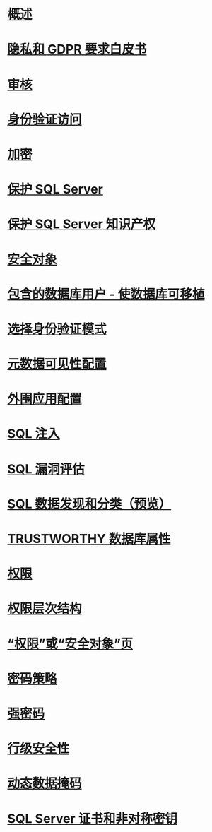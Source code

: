 # [概述](security-center-for-sql-server-database-engine-and-azure-sql-database.md)  
# [隐私和 GDPR 要求白皮书](microsoft-sql-and-the-gdpr-requirements.md) 
# [审核](../../relational-databases/security/auditing/sql-server-audit-database-engine.md)
# [身份验证访问](../../relational-databases/security/authentication-access/getting-started-with-database-engine-permissions.md)
# [加密](../../relational-databases/security/encryption/sql-server-encryption.md)
# [保护 SQL Server](securing-sql-server.md)  
# [保护 SQL Server 知识产权](protecting-your-sql-server-intellectual-property.md)  
# [安全对象](securables.md)  
# [包含的数据库用户 - 使数据库可移植](contained-database-users-making-your-database-portable.md)  
# [选择身份验证模式](choose-an-authentication-mode.md)  
# [元数据可见性配置](metadata-visibility-configuration.md)  
# [外围应用配置](surface-area-configuration.md)  
# [SQL 注入](sql-injection.md)
# [SQL 漏洞评估](sql-vulnerability-assessment.md)  
# [SQL 数据发现和分类（预览）](sql-data-discovery-and-classification.md)  
# [TRUSTWORTHY 数据库属性](trustworthy-database-property.md)  
# [权限](permissions-database-engine.md)  
# [权限层次结构](permissions-hierarchy-database-engine.md)  
# [“权限”或“安全对象”页](permissions-or-securables-page.md)  
# [密码策略](password-policy.md)  
# [强密码](strong-passwords.md)  
# [行级安全性](row-level-security.md)  
# [动态数据掩码](dynamic-data-masking.md)  
# [SQL Server 证书和非对称密钥](sql-server-certificates-and-asymmetric-keys.md)  
